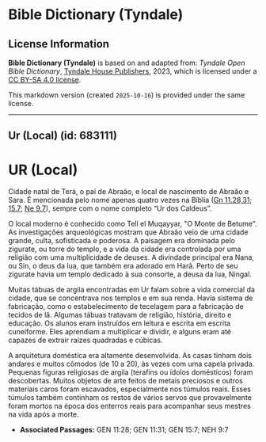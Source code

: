 # Bible Dictionary (Tyndale)

## License Information

**Bible Dictionary (Tyndale)** is based on and adapted from: _Tyndale Open Bible Dictionary_, [Tyndale House Publishers](https://tyndaleopenresources.com/), 2023, which is licensed under a [CC BY-SA 4.0 license](https://creativecommons.org/licenses/by-sa/4.0/legalcode.en).

This markdown version (created `2025-10-16`) is provided under the same license.



--------------------------------

## Ur (Local) (id: 683111)

UR (Local)
==========

Cidade natal de Terá, o pai de Abraão, e local de nascimento de Abraão e Sara. É mencionada pelo nome apenas quatro vezes na Bíblia ([Gn 11\.28,31](https://ref.ly/Gen11:28,Gen11:31); [15\.7](https://ref.ly/Gen15:7); [Ne 9\.7](https://ref.ly/Neh9:7)), sempre com o nome completo “Ur dos Caldeus”.

O local moderno é conhecido como Tell el Muqayyar, "O Monte de Betume". As investigações arqueológicas mostram que Abraão veio de uma cidade grande, culta, sofisticada e poderosa. A paisagem era dominada pelo zigurate, ou torre do templo, e a vida da cidade era controlada por uma religião com uma multiplicidade de deuses. A divindade principal era Nana, ou Sin, o deus da lua, que também era adorado em Harã. Perto de seu zigurate havia um templo dedicado à sua consorte, a deusa da lua, Ningal.

Muitas tábuas de argila encontradas em Ur falam sobre a vida comercial da cidade, que se concentrava nos templos e em sua renda. Havia sistema de fabricação, como o estabelecimento de tecelagem para a fabricação de tecidos de lã. Algumas tábuas tratavam de religião, história, direito e educação. Os alunos eram instruídos em leitura e escrita em escrita cuneiforme. Eles aprendiam a multiplicar e dividir, e alguns eram até capazes de extrair raízes quadradas e cúbicas.

A arquitetura doméstica era altamente desenvolvida. As casas tinham dois andares e muitos cômodos (de 10 a 20\), às vezes com uma capela privada. Pequenas figuras religiosas de argila (terafins ou ídolos domésticos) foram descobertas. Muitos objetos de arte feitos de metais preciosos e outros materiais caros foram escavados, especialmente nos túmulos reais. Esses túmulos também continham os restos de vários servos que provavelmente foram mortos na época dos enterros reais para acompanhar seus mestres na vida após a morte.

* **Associated Passages:** GEN 11:28; GEN 11:31; GEN 15:7; NEH 9:7

